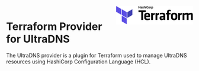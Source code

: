 <a href="https://terraform.io">
    <img src=".github/terraform_logo.svg" alt="Terraform logo" title="Terraform" align="right" height="50" />
</a>

# Terraform Provider for UltraDNS

The UltraDNS provider is a plugin for Terraform used to manage UltraDNS resources using HashiCorp Configuration Language (HCL).